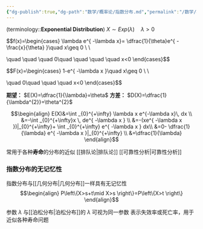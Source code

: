 ```yaml
---
{"dg-publish":true,"dg-path":"数学/概率论/指数分布.md","permalink":"/数学/概率论/指数分布/","dgPassFrontmatter":true,"noteIcon":"","created":"2024-10-08T17:12:32.868+08:00","updated":"2024-10-08T17:12:32.868+08:00"}
---
```


(terminology::**Exponential Distribution**)
$X\sim Exp(\lambda)  \quad \lambda>0$

$$f(x)=\begin{cases}
\lambda e^{ -\lambda x}= \dfrac{1}{\theta}e^{ - \frac{x}{\theta} }\quad x\geq 0 \\ \\

\quad \quad \quad 0\quad  \quad \quad \quad x<0
\end{cases}$$

$$F(x)=\begin{cases}
1-e^{ -\lambda x }\quad x\geq 0 \\ \\

\quad 0\quad \quad \quad x<0
\end{cases}$$

**期望：** $E(X)=\dfrac{1}{\lambda}=\theta$
**方差：** $D(X)=\dfrac{1}{\lambda^{2}}=\theta^{2}$


$$\begin{align}
E(X)&=\int _{0}^{+\infty} \lambda x e^{-\lambda x}\, dx  \\
&=-\int _{0}^{+\infty}x \, de^{ -\lambda x } \\
&=-(xe^{ -\lambda x })|_{0}^{+\infty}+ \int _{0}^{+\infty} e^{ -\lambda x } dx\\
&=0- \dfrac{1}{\lambda} e^{ -\lambda x }|_{0}^{+\infty}  \\
&=\dfrac{1}{\lambda}
\end{align}$$


常用于各种**寿命**的分布的近似
[[排队论\|排队论]]   [[可靠性分析\|可靠性分析]]
### 指数分布的无记忆性
指数分布与[[几何分布\|几何分布]]一样具有无记忆性
$$\begin{align}
P\left\{X>s+t\mid X>s \right\}=P\left\{X>t \right\}
\end{align}$$

参数 $\lambda$ 与[[泊松分布\|泊松分布]]的 $\lambda$ 可视为同一参数
表示失效率或死亡率，用于近似各种寿命问题




